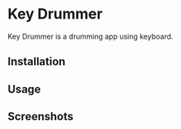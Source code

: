 # Key Drummer
Key Drummer is a drumming app using keyboard.

## Installation

## Usage

## Screenshots